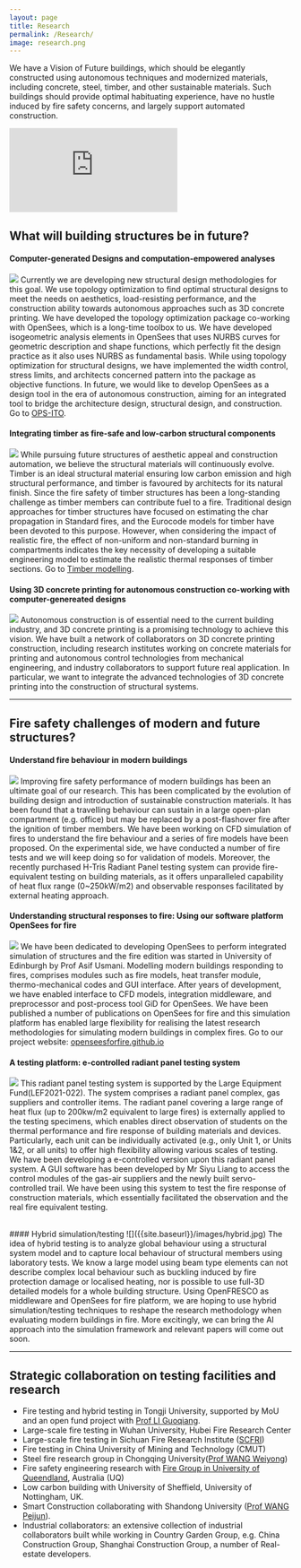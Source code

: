 ```yaml
---
layout: page
title: Research
permalink: /Research/
image: research.png
---
```


We have a Vision of Future buildings, which should be elegantly constructed using autonomous techniques and modernized materials, including concrete, steel, timber, and other sustainable materials. Such buildings should provide optimal habituating experience, have no hustle induced by fire safety concerns, and largely support automated construction.
<iframe src="https://www.youtube.com/embed/noCIBid2HAs?si=BIgsh_6fb_9-A7V0" frameborder ="0" allowfullscreen></iframe>

## What will building structures be in future?
#### Computer-generated Designs and computation-empowered analyses
![]({{site.baseurl}}/images/optimization.png)
Currently we are developing new structural design methodologies for this goal. We use topology optimization to find optimal structural designs to meet the needs on aesthetics, load-resisting performance, and the construction ability towards autonomous approaches such as 3D concrete printing. We have developed the topology optimization package co-working with OpenSees, which is a long-time toolbox to us. We have developed isogeometric analysis elements in OpenSees that uses NURBS curves for geometric description and shape functions, which perfectly fit the design practice as it also uses NURBS as fundamental basis. While using topology optimization for structural designs, we have implemented the width control, stress limits, and architects concerned pattern into the package as objective functions. In future, we would like to develop OpenSees as a design tool in the era of autonomous construction, aiming for an integrated tool to bridge the architecture design, structural design, and construction. Go to [OPS-ITO](https://doi.org/10.1016/j.cad.2023.103517).

#### Integrating timber as fire-safe and low-carbon structural components
![]({{site.baseurl}}/images/timber.jpg)
While pursuing future structures of aesthetic appeal and construction automation, we believe the structural materials will continuously evolve. Timber is an ideal structural material ensuring low carbon emission and high structural performance, and timber is favoured by architects for its natural finish. Since the fire safety of timber structures has been a long-standing challenge as timber members can contribute fuel to a fire. Traditional design approaches for timber structures have focused on estimating the char propagation in Standard fires, and the Eurocode models for timber have been devoted to this purpose. However, when considering the impact of realistic fire, the effect of non-uniform and non-standard burning in compartments indicates the key necessity of developing a suitable engineering model to estimate the realistic thermal responses of timber sections. Go to [Timber modelling](https://doi.org/10.1002/fam.3115).

#### Using 3D concrete printing for autonomous construction co-working with computer-genereated designs
![]({{site.baseurl}}/images/3dprinting1.png)
Autonomous construction is of essential need to the current building industry, and 3D concrete printing is a promising technology to achieve this vision. We have built a network of collaborators on 3D concrete printing construction, including research institutes working on concrete materials for printing and autonomous control technologies from mechanical engineering, and industry collaborators to support future real application. In particular, we want to integrate the advanced technologies of 3D concrete printing into the construction of structural systems.

***

## Fire safety challenges of modern and future structures?
#### Understand fire behaviour in modern buildings
![]({{site.baseurl}}/images/fire_behaviour.png)
Improving fire safety performance of modern buildings has been an ultimate goal of our research. This has been complicated by the evolution of building design and introduction of sustainable construction materials. It has been found that a travelling behaviour can sustain in a large open-plan compartment (e.g. office) but may be replaced by a post-flashover fire after the ignition of timber members. We have been working on CFD simulation of fires to understand the fire behaviour and a series of fire models have been proposed. On the experimental side, we have conducted a number of fire tests and we will keep doing so for validation of models. Moreover, the recently purchased H-Tris Radiant Panel testing system can provide fire-equivalent testing on building materials, as it offers unparalleled capability of heat flux range (0~250kW/m2) and observable responses facilitated by external heating approach.

#### Understanding structural responses to fire: Using our software platform OpenSees for fire
![]({{site.baseurl}}/images/opsfire.png)
We have  been  dedicated to developing OpenSees to perform integrated simulation of structures and the fire edition was started in University of Edinburgh by Prof Asif Usmani. Modelling modern buildings responding to fires, comprises modules such as fire models, heat transfer module, thermo-mechanical codes and GUI interface. After years of development, we have enabled interface to CFD  models, integration middleware, and preprocessor and post-process tool  GiD for OpenSees. We have been published  a  number of publications  on OpenSees for  fire and this simulation platform has enabled large flexibility for realising the  latest research methodologies  for simulating modern buildings in complex fires. Go to our project website: [openseesforfire.github.io](http://openseesforfire.github.io/)

#### A testing platform: e-controlled radiant panel testing system
![]({{site.baseurl}}/images/Panel.png)
This radiant panel testing system is supported by the Large Equipment Fund(LEF2021-022). The system comprises a radiant panel complex, gas suppliers and controller items. The radiant panel covering a large range of heat flux (up to 200kw/m2 equivalent to large fires) is externally applied to the testing specimens, which enables direct observation of students on the thermal performance and fire response of building materials and devices. Particularly, each unit can be individually activated (e.g., only Unit 1, or Units 1&2, or all units) to offer high flexibility allowing various scales of testing. We have been developing a e-controlled version upon this radiant panel system. A GUI software has been developed by Mr Siyu Liang to access the control modules of the gas-air suppliers and the newly built servo-controlled trail. We have been using this system to test the fire response of construction materials, which essentially facilitated the observation and the real fire equivalent testing.

<br>
#### Hybrid simulation/testing 
![]({{site.baseurl}}/images/hybrid.jpg)
The idea of hybrid testing is to analyze global behaviour using a structural system model and to capture local behaviour of structural members using laboratory tests. We know a large model using beam type elements can not describe complex local behaviour such as buckling induced by fire protection damage or localised heating, nor is possible to use full-3D detailed models for a whole building structure. Using OpenFRESCO as middleware and OpenSees for fire platform, we are hoping to use hybrid simulation/testing techniques to reshape the research methodology when evaluating modern buildings in fire. More excitingly, we can bring the AI approach into the simulation framework and relevant papers will come out soon. 

***
## Strategic collaboration on testing facilities and research
* Fire testing and hybrid testing in Tongji University, supported by MoU and an open fund project with [Prof LI Guoqiang](http://steelpro.net/Default.aspx).
* Large-scale fire testing in Wuhan University, Hubei Fire Research Center
* Large-scale fire testing in Sichuan Fire Research Institute ([SCFRI](https://www.scfri.cn/))
* Fire testing in China University of Mining and Technology (CMUT)
* Steel fire research group in Chongqing University([Prof WANG Weiyong](http://wangfire.net/))
* Fire safety engineering research with [Fire Group in University of Queendland](https://civil.uq.edu.au/research/fire-safety-engineering), Australia (UQ)
* Low carbon building with University of Sheffield, University of Nottingham, UK.
* Smart Construction collaborating with Shandong University ([Prof WANG Peijun](https://www.tjsl.sdu.edu.cn/info/1316/4573.htm)).
* Industrial collaborators: an extensive collection  of industrial collaborators built while working in Country Garden Group, e.g. China Construction Group, Shanghai Construction Group, a number of Real-estate developers.